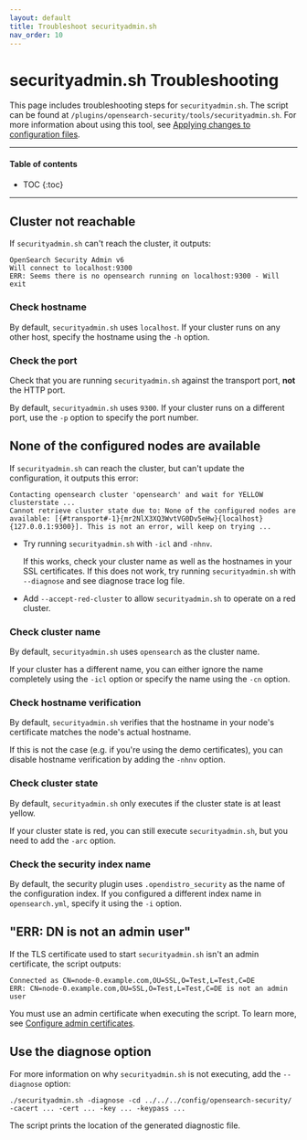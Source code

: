 ```yaml
---
layout: default
title: Troubleshoot securityadmin.sh
nav_order: 10
---
```


# securityadmin.sh Troubleshooting

This page includes troubleshooting steps for `securityadmin.sh`. The script can be found at `/plugins/opensearch-security/tools/securityadmin.sh`. For more information about using this tool, see [Applying changes to configuration files]({{site.url}}{{site.baseurl}}/security/configuration/security-admin/).


---

#### Table of contents
- TOC
{:toc}


---

## Cluster not reachable

If `securityadmin.sh` can't reach the cluster, it outputs:

```
OpenSearch Security Admin v6
Will connect to localhost:9300
ERR: Seems there is no opensearch running on localhost:9300 - Will exit
```


### Check hostname

By default, `securityadmin.sh` uses `localhost`. If your cluster runs on any other host, specify the hostname using the `-h` option.


### Check the port

Check that you are running `securityadmin.sh` against the transport port, **not** the HTTP port.

By default, `securityadmin.sh` uses `9300`. If your cluster runs on a different port, use the `-p` option to specify the port number.


## None of the configured nodes are available

If `securityadmin.sh` can reach the cluster, but can't update the configuration, it outputs this error:

```
Contacting opensearch cluster 'opensearch' and wait for YELLOW clusterstate ...
Cannot retrieve cluster state due to: None of the configured nodes are available: [{#transport#-1}{mr2NlX3XQ3WvtVG0Dv5eHw}{localhost}{127.0.0.1:9300}]. This is not an error, will keep on trying ...
```

* Try running `securityadmin.sh` with `-icl` and `-nhnv`.

  If this works, check your cluster name as well as the hostnames in your SSL certificates. If this does not work, try running `securityadmin.sh` with `--diagnose` and see diagnose trace log file.

* Add `--accept-red-cluster` to allow `securityadmin.sh` to operate on a red cluster.


### Check cluster name

By default, `securityadmin.sh` uses `opensearch` as the cluster name.

If your cluster has a different name, you can either ignore the name completely using the `-icl` option or specify the name using the `-cn` option.


### Check hostname verification

By default, `securityadmin.sh` verifies that the hostname in your node's certificate matches the node's actual hostname.

If this is not the case (e.g. if you're using the demo certificates), you can disable hostname verification by adding the `-nhnv` option.


### Check cluster state

By default, `securityadmin.sh` only executes if the cluster state is at least yellow.

If your cluster state is red, you can still execute `securityadmin.sh`, but you need to add the `-arc` option.


### Check the security index name

By default, the security plugin uses `.opendistro_security` as the name of the configuration index. If you configured a different index name in `opensearch.yml`, specify it using the `-i` option.


## "ERR: DN is not an admin user"

If the TLS certificate used to start `securityadmin.sh` isn't an admin certificate, the script outputs:

```
Connected as CN=node-0.example.com,OU=SSL,O=Test,L=Test,C=DE
ERR: CN=node-0.example.com,OU=SSL,O=Test,L=Test,C=DE is not an admin user
```

You must use an admin certificate when executing the script. To learn more, see [Configure admin certificates]({{site.url}}{{site.baseurl}}/security/configuration/tls/#configuring-admin-certificates).


## Use the diagnose option

For more information on why `securityadmin.sh` is not executing, add the `--diagnose` option:

```
./securityadmin.sh -diagnose -cd ../../../config/opensearch-security/ -cacert ... -cert ... -key ... -keypass ...
```

The script prints the location of the generated diagnostic file.
